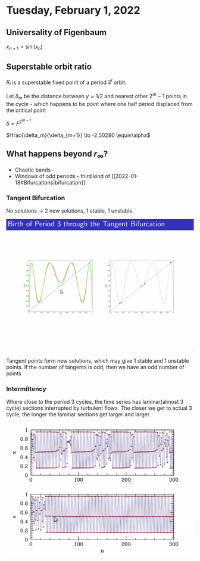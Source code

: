 # Tuesday, February 1, 2022


## Universality of Figenbaum

$x_{n+1} = \sin(x_n)$

## Superstable orbit ratio

$R_i$ is a superstable fixed point of a period $2^{i}$ orbit.

Let $\delta_m$ be the distance between $y=1/2$ and nearest other $2^m-1$ points in the cycle - which happens to be  point where one half period displaced from the critical point

$\delta = F^{2^{m-1}}$

$\frac{\delta_m}{\delta_{m+1}} \to -2.50280 \equiv\alpha$

## What happens beyond $r_\infty$?

- Chaotic bands - 
- Windows of odd periods - third kind of [[2022-01-18#Bifurcations\|bifurcation]]

### Tangent Bifurcation

No solutions $\to$ 2 new solutions, 1 stable, 1 unstable.

![](attachments/2022-02-01-17-36-12.png)

Tangent points form new solutions, which may give 1 stable and 1 unstable points. If the number of tangents is odd, then we have an odd number of points

### Intermittency

Where close to the period 3 cycles, the time series has laminar(almost 3 cycle) sections interrupted by turbulent flows. The closer we get to actual 3 cycle, the longer the laminar sections get larger and larger.

![](attachments/2022-02-01-17-42-00.png)

[//begin]: # "Autogenerated link references for markdown compatibility"
[2022-01-18#Bifurcations|bifurcation]: 2022-01-18#bifurcations "bifurcation"
[//end]: # "Autogenerated link references"